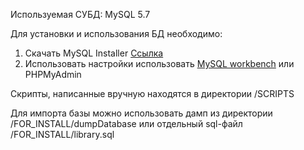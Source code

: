 Используемая СУБД: MySQL 5.7

Для установки и использования БД необходимо:
1) Скачать MySQL Installer <a href="https://dev.mysql.com/downloads/windows/installer/8.0.html">Ссылка</a>
2) Использовать настройки использовать <a href="https://www.mysql.com/products/workbench/">MySQL workbench</a> или PHPMyAdmin
 
Скрипты, написанные вручную находятся в директории /SCRIPTS

Для импорта базы можно использовать дамп из директории /FOR_INSTALL/dumpDatabase
или отдельный sql-файл /FOR_INSTALL/library.sql

